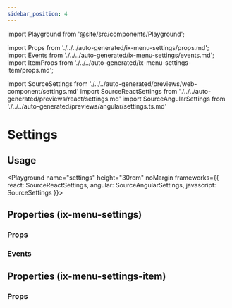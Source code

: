 ```yaml
---
sidebar_position: 4
---
```


import Playground from '@site/src/components/Playground';

import Props from './../../auto-generated/ix-menu-settings/props.md';
import Events from './../../auto-generated/ix-menu-settings/events.md';
import ItemProps from './../../auto-generated/ix-menu-settings-item/props.md';

import SourceSettings from './../../auto-generated/previews/web-component/settings.md'
import SourceReactSettings from './../../auto-generated/previews/react/settings.md'
import SourceAngularSettings from './../../auto-generated/previews/angular/settings.ts.md'

# Settings

## Usage

<Playground
name="settings" height="30rem" noMargin
frameworks={{
  react: SourceReactSettings,
  angular: SourceAngularSettings,
  javascript: SourceSettings
}}>
</Playground>

## Properties (ix-menu-settings)

### Props

<Props />

### Events

<Events />

## Properties (ix-menu-settings-item)

### Props

<ItemProps />
